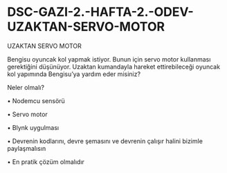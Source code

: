 # DSC-GAZI-2.-HAFTA-2.-ODEV-UZAKTAN-SERVO-MOTOR
UZAKTAN SERVO MOTOR

Bengisu oyuncak kol yapmak istiyor. Bunun için servo motor kullanması gerektiğini düşünüyor. Uzaktan kumandayla hareket ettirebileceği oyuncak kol yapımında Bengisu’ya yardım eder misiniz?

Neler olmalı?

•	Nodemcu sensörü

•	Servo motor

•	Blynk uygulması

•	Devrenin kodlarını, devre şemasını ve devrenin çalışır halini bizimle paylaşmalısın

•	En pratik çözüm olmalıdır


